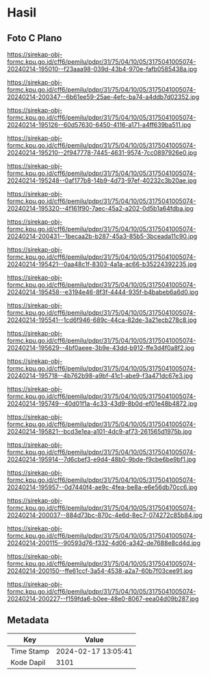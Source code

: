 # Hasil

## Foto C Plano

https://sirekap-obj-formc.kpu.go.id/cff6/pemilu/pdpr/31/75/04/10/05/3175041005074-20240214-195010--f23aaa98-039d-43b4-970e-fafb0585438a.jpg

https://sirekap-obj-formc.kpu.go.id/cff6/pemilu/pdpr/31/75/04/10/05/3175041005074-20240214-200347--6b61ee59-25ae-4efc-ba74-a4ddb7d02352.jpg

https://sirekap-obj-formc.kpu.go.id/cff6/pemilu/pdpr/31/75/04/10/05/3175041005074-20240214-195126--60d57630-6450-4116-a171-a4ff639ba511.jpg

https://sirekap-obj-formc.kpu.go.id/cff6/pemilu/pdpr/31/75/04/10/05/3175041005074-20240214-195210--2f947778-7445-4631-9574-7cc0897926e0.jpg

https://sirekap-obj-formc.kpu.go.id/cff6/pemilu/pdpr/31/75/04/10/05/3175041005074-20240214-195248--0af177b8-14b9-4d73-97ef-40232c3b20ae.jpg

https://sirekap-obj-formc.kpu.go.id/cff6/pemilu/pdpr/31/75/04/10/05/3175041005074-20240214-195320--4f161f90-7aec-45a2-a202-0d5b1a64fdba.jpg

https://sirekap-obj-formc.kpu.go.id/cff6/pemilu/pdpr/31/75/04/10/05/3175041005074-20240214-200431--1becaa2b-b287-45a3-85b5-3bceada11c90.jpg

https://sirekap-obj-formc.kpu.go.id/cff6/pemilu/pdpr/31/75/04/10/05/3175041005074-20240214-195421--0aa48c1f-8303-4a1a-ac66-b35224392235.jpg

https://sirekap-obj-formc.kpu.go.id/cff6/pemilu/pdpr/31/75/04/10/05/3175041005074-20240214-195458--e3194e46-8f3f-4444-935f-b4babeb6a6d0.jpg

https://sirekap-obj-formc.kpu.go.id/cff6/pemilu/pdpr/31/75/04/10/05/3175041005074-20240214-195541--1cd6f946-689c-44ca-82de-3a21ecb278c8.jpg

https://sirekap-obj-formc.kpu.go.id/cff6/pemilu/pdpr/31/75/04/10/05/3175041005074-20240214-195629--4bf0aeee-3b9e-43dd-b912-ffe3d4f0a8f2.jpg

https://sirekap-obj-formc.kpu.go.id/cff6/pemilu/pdpr/31/75/04/10/05/3175041005074-20240214-195718--4b762b98-a9bf-41c1-abe9-f3a471dc67e3.jpg

https://sirekap-obj-formc.kpu.go.id/cff6/pemilu/pdpr/31/75/04/10/05/3175041005074-20240214-195749--40d01f1a-4c33-43d9-8b0d-ef01e48b4872.jpg

https://sirekap-obj-formc.kpu.go.id/cff6/pemilu/pdpr/31/75/04/10/05/3175041005074-20240214-195821--bcd3e1ea-a101-4dc9-af73-261565d1975b.jpg

https://sirekap-obj-formc.kpu.go.id/cff6/pemilu/pdpr/31/75/04/10/05/3175041005074-20240214-195914--7d6cbef3-e9d4-48b0-9bde-f9cbe6be9bf1.jpg

https://sirekap-obj-formc.kpu.go.id/cff6/pemilu/pdpr/31/75/04/10/05/3175041005074-20240214-195957--0d7440f4-ae9c-4fea-be8a-e6e56db70cc6.jpg

https://sirekap-obj-formc.kpu.go.id/cff6/pemilu/pdpr/31/75/04/10/05/3175041005074-20240214-200037--884d73bc-870c-4e6d-8ec7-074272c85b84.jpg

https://sirekap-obj-formc.kpu.go.id/cff6/pemilu/pdpr/31/75/04/10/05/3175041005074-20240214-200115--90593d76-f332-4d06-a342-de7688e8cd4d.jpg

https://sirekap-obj-formc.kpu.go.id/cff6/pemilu/pdpr/31/75/04/10/05/3175041005074-20240214-200150--ffe61ccf-3a54-4538-a2a7-60b7f03cee91.jpg

https://sirekap-obj-formc.kpu.go.id/cff6/pemilu/pdpr/31/75/04/10/05/3175041005074-20240214-200227--f159fda6-b0ee-48e0-8067-eea04d09b287.jpg


## Metadata

| Key        | Value               |
| ---------- | ------------------- |
| Time Stamp | 2024-02-17 13:05:41 |
| Kode Dapil | 3101                |



